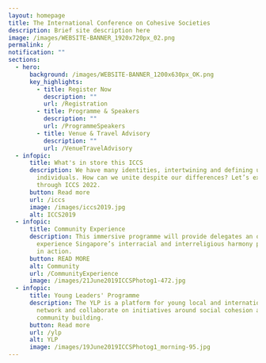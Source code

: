 ```yaml
---
layout: homepage
title: The International Conference on Cohesive Societies
description: Brief site description here
image: /images/WEBSITE-BANNER_1920x720px_02.png
permalink: /
notification: ""
sections:
  - hero:
      background: /images/WEBSITE-BANNER_1200x630px_OK.png
      key_highlights:
        - title: Register Now
          description: ""
          url: /Registration
        - title: Programme & Speakers
          description: ""
          url: /ProgrammeSpeakers
        - title: Venue & Travel Advisory
          description: ""
          url: /VenueTravelAdvisory
  - infopic:
      title: What's in store this ICCS
      description: We have many identities, intertwining and defining us as
        individuals. How can we unite despite our differences? Let’s explore
        through ICCS 2022.
      button: Read more
      url: /iccs
      image: /images/iccs2019.jpg
      alt: ICCS2019
  - infopic:
      title: Community Experience
      description: This immersive programme will provide delegates an opportunity to
        experience Singapore’s interracial and interreligious harmony policies
        in action.
      button: READ MORE
      alt: Community
      url: /CommunityExperience
      image: /images/21June2019ICCSPhotog1-472.jpg
  - infopic:
      title: Young Leaders' Programme
      description: The YLP is a platform for young local and international leaders to
        network and collaborate on initiatives around social cohesion and
        community building.
      button: Read more
      url: /ylp
      alt: YLP
      image: /images/19June2019ICCSPhotog1_morning-95.jpg
---
```

